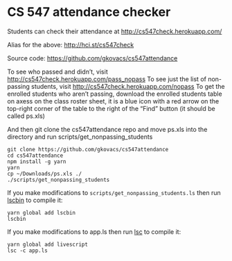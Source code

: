 # CS 547 attendance checker

Students can check their attendance at http://cs547check.herokuapp.com/ 

Alias for the above: http://hci.st/cs547check

Source code: https://github.com/gkovacs/cs547attendance

To see who passed and didn’t, visit http://cs547check.herokuapp.com/pass_nopass
To see just the list of non-passing students, visit http://cs547check.herokuapp.com/nopass 
To get the enrolled students who aren’t passing, download the enrolled students table on axess on the class roster sheet, it is a blue icon with a red arrow on the top-right corner of the table to the right of the “Find” button (it should be called ps.xls)

And then git clone the cs547attendance repo and move ps.xls into the directory and run scripts/get_nonpassing_students

```
git clone https://github.com/gkovacs/cs547attendance
cd cs547attendance
npm install -g yarn
yarn
cp ~/Downloads/ps.xls ./
./scripts/get_nonpassing_students
```

If you make modifications to `scripts/get_nonpassing_students.ls` then run [lscbin](https://www.npmjs.com/package/lscbin) to compile it:

```
yarn global add lscbin
lscbin
```

If you make modifications to app.ls then run [lsc](https://www.npmjs.com/package/livescript) to compile it:

```
yarn global add livescript
lsc -c app.ls
```
